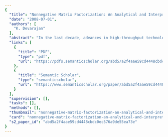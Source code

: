```yaml
---
{
  "title": "Nonnegative Matrix Factorization: An Analytical and Interpretive Tool in Computational Biology",
  "date": "2008-07-01",
  "authors": [
    "K. Devarajan"
  ],
  "abstract": "In the last decade, advances in high-throughput technologies such as DNA microarrays have made it possible to simultaneously measure the expression levels of tens of thousands of genes and proteins. This has resulted in large amounts of biological data requiring analysis and interpretation. Nonnegative matrix factorization (NMF) was introduced as an unsupervised, parts-based learning paradigm involving the decomposition of a nonnegative matrix V into two nonnegative matrices, W and H, via a multiplicative updates algorithm. In the context of a p×n gene expression matrix V consisting of observations on p genes from n samples, each column of W defines a metagene, and each column of H represents the metagene expression pattern of the corresponding sample. NMF has been primarily applied in an unsupervised setting in image and natural language processing. More recently, it has been successfully utilized in a variety of applications in computational biology. Examples include molecular pattern discovery, class comparison and prediction, cross-platform and cross-species analysis, functional characterization of genes and biomedical informatics. In this paper, we review this method as a data analytical and interpretive tool in computational biology with an emphasis on these applications.",
  "links": [
    {
      "title": "PDF",
      "type": "pdf",
      "url": "https://pdfs.semanticscholar.org/abd5/a2f4aae59cd4448cbdc0ec576a9de55ea73e.pdf"
    },
    {
      "title": "Semantic Scholar",
      "type": "semanticscholar",
      "url": "https://www.semanticscholar.org/paper/abd5a2f4aae59cd4448cbdc0ec576a9de55ea73e"
    }
  ],
  "supervision": [],
  "tasks": [],
  "methods": [],
  "thumbnail": "nonnegative-matrix-factorization-an-analytical-and-interpretive-tool-in-computational-biology-thumb.jpg",
  "card": "nonnegative-matrix-factorization-an-analytical-and-interpretive-tool-in-computational-biology-card.jpg",
  "s2_paper_id": "abd5a2f4aae59cd4448cbdc0ec576a9de55ea73e"
}
---
```


